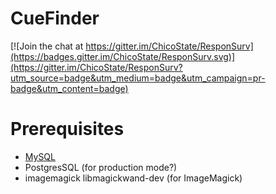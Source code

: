 # CueFinder

[![Join the chat at https://gitter.im/ChicoState/ResponSurv](https://badges.gitter.im/ChicoState/ResponSurv.svg)](https://gitter.im/ChicoState/ResponSurv?utm_source=badge&utm_medium=badge&utm_campaign=pr-badge&utm_content=badge)

# Prerequisites

* [MySQL](https://www.digitalocean.com/community/tutorials/how-to-use-mysql-with-your-ruby-on-rails-application-on-ubuntu-14-04)
* PostgresSQL (for production mode?)
* imagemagick libmagickwand-dev (for ImageMagick)
